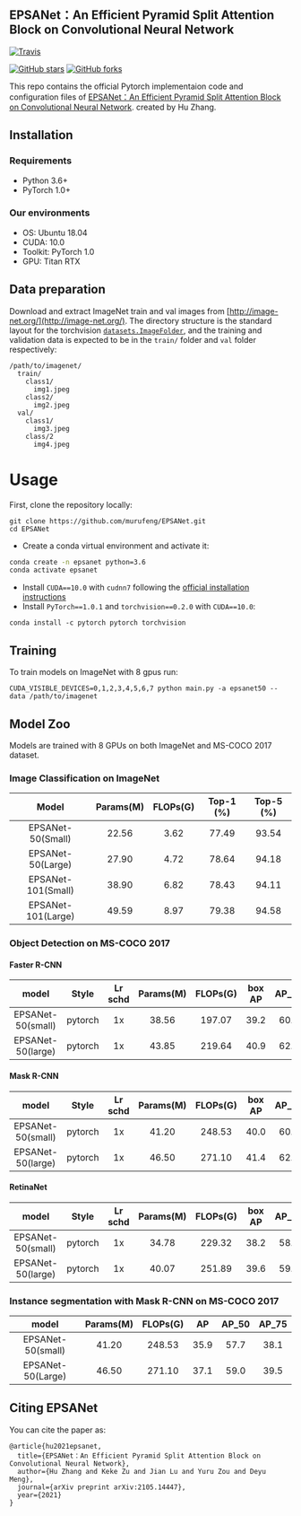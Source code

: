 ## EPSANet：An Efficient Pyramid Split Attention Block on Convolutional Neural Network

[![Travis](https://img.shields.io/badge/language-Python-red.svg)]()

[![GitHub stars](https://img.shields.io/github/stars/murufeng/EPSANet.svg?style=social&label=Stars)](https://github.com/murufeng/EPSANet)
[![GitHub forks](https://img.shields.io/github/forks/murufeng/EPSANet.svg?style=social&label=Forks)](https://github.com/murufeng/EPSANet)


This repo contains the official Pytorch implementaion code and configuration files of [EPSANet：An Efficient Pyramid Split Attention Block on Convolutional Neural Network](https://arxiv.org/abs/2105.14447). created by Hu Zhang.


## Installation

### Requirements

- Python 3.6+
- PyTorch 1.0+

### Our environments

- OS: Ubuntu 18.04
- CUDA: 10.0
- Toolkit: PyTorch 1.0
- GPU: Titan RTX

## Data preparation

Download and extract ImageNet train and val images from [http://image-net.org/](http://image-net.org/).
The directory structure is the standard layout for the torchvision [`datasets.ImageFolder`](https://pytorch.org/docs/stable/torchvision/datasets.html#imagefolder), and the training and validation data is expected to be in the `train/` folder and `val` folder respectively:

```
/path/to/imagenet/
  train/
    class1/
      img1.jpeg
    class2/
      img2.jpeg
  val/
    class1/
      img3.jpeg
    class/2
      img4.jpeg
```

# Usage
First, clone the repository locally:
```
git clone https://github.com/murufeng/EPSANet.git
cd EPSANet
```
- Create a conda virtual environment and activate it:

```bash
conda create -n epsanet python=3.6 
conda activate epsanet
```

- Install `CUDA==10.0` with `cudnn7` following
  the [official installation instructions](https://docs.nvidia.com/cuda/cuda-installation-guide-linux/index.html)
- Install `PyTorch==1.0.1` and `torchvision==0.2.0` with `CUDA==10.0`:

```
conda install -c pytorch pytorch torchvision
```
## Training
To train models on ImageNet with 8 gpus run:

```
CUDA_VISIBLE_DEVICES=0,1,2,3,4,5,6,7 python main.py -a epsanet50 --data /path/to/imagenet 
```

## Model Zoo

Models are trained with 8 GPUs on both ImageNet and MS-COCO 2017 dataset. 

### Image Classification on ImageNet

|         Model         | Params(M) | FLOPs(G) | Top-1 (%) | Top-5 (%) | 
|:---------------------:|:---------:|:--------:|:---------:|:---------:|
| EPSANet-50(Small)             |  22.56     | 3.62     | 77.49 | 93.54 |
| EPSANet-50(Large)             | 27.90     | 4.72    | 78.64 | 94.18 | 
| EPSANet-101(Small)             | 38.90   | 6.82     | 78.43 | 94.11 | 
| EPSANet-101(Large)            | 49.59     | 8.97    | 79.38 | 94.58  |


### Object Detection on MS-COCO 2017

#### Faster R-CNN
|    model |  Style  | Lr schd | Params(M) | FLOPs(G) | box AP  | AP_50  |  AP_75| 
| :-------------:| :-----: | :-----: |:---------:|:--------:| :----: | :--------: | :----: | 
|    EPSANet-50(small)  | pytorch |   1x    | 38.56 | 197.07 | 39.2 | 60.3 | 42.3 | 
|    EPSANet-50(large)  | pytorch |   1x    | 43.85 | 219.64 | 40.9 | 62.1 | 44.6 | 


#### Mask R-CNN
|    model |  Style  | Lr schd | Params(M) | FLOPs(G) | box AP | AP_50  |  AP_75  | 
| :-------------:| :-----: | :-----: |:---------:|:--------:| :----: | :------: | :----: | 
|    EPSANet-50(small)  | pytorch |   1x    | 41.20 | 248.53 | 40.0 | 60.9 | 43.3 | 
|    EPSANet-50(large)  | pytorch |   1x    | 46.50 | 271.10 | 41.4 | 62.3 | 45.3 | 

#### RetinaNet
|    model |  Style  | Lr schd | Params(M) | FLOPs(G) | box AP | AP_50  |  AP_75  | 
| :-------------:| :-----: | :-----: |:---------:|:--------:| :----: | :------: | :----: | 
|    EPSANet-50(small)  | pytorch |   1x    | 34.78 | 229.32 | 38.2  | 58.1 | 40.6 | 
|    EPSANet-50(large)  | pytorch |   1x    | 40.07 | 251.89 | 39.6  | 59.4 | 42.3 | 


### Instance segmentation with Mask R-CNN on MS-COCO 2017
|model |Params(M) | FLOPs(G) | AP | AP_50 | AP_75 | 
| :----:| :-----: | :-----: |:---------:|:---------:|:---------:|
|EPSANet-50(small) | 41.20 | 248.53 | 35.9 | 57.7 | 38.1 | 
|EPSANet-50(Large) | 46.50 | 271.10 | 37.1 | 59.0 | 39.5 | 

## Citing EPSANet

You can cite the paper as:
```
@article{hu2021epsanet,
  title={EPSANet：An Efficient Pyramid Split Attention Block on Convolutional Neural Network},
  author={Hu Zhang and Keke Zu and Jian Lu and Yuru Zou and Deyu Meng},
  journal={arXiv preprint arXiv:2105.14447},
  year={2021}
}
```
